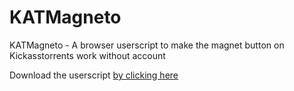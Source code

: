 # KATMagneto
KATMagneto - A browser userscript to make the magnet button on Kickasstorrents work without account

Download the userscript [by clicking here](https://raw.githubusercontent.com/Favna/KATMagneto/master/KATMagneto-userscript.js)
